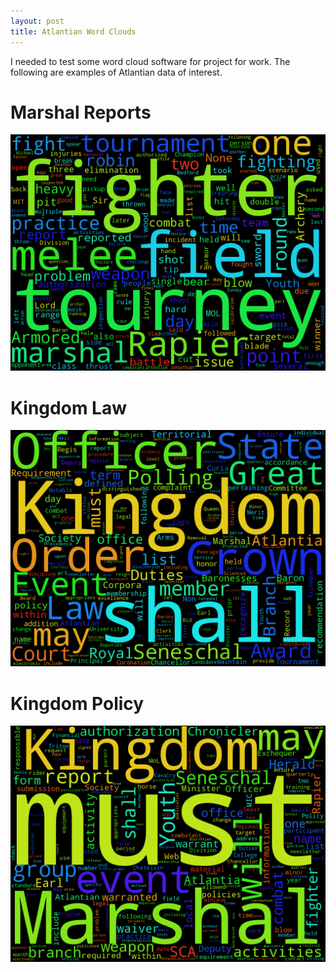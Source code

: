 ```yaml
---
layout: post
title: Atlantian Word Clouds
---
```


I needed to test some word cloud software for project for work.  The following are examples of Atlantian data of interest.

# Marshal Reports
![Marshal Reports](/content/images/wordcloud/marshal.png)

# Kingdom Law
![Kingdom Law](/content/images/wordcloud/law.png)

# Kingdom Policy
![Kingdom Policy](/content/images/wordcloud/policy.png)
